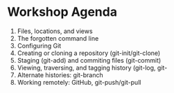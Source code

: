 # Workshop Agenda

  1. Files, locations, and views
  2. The forgotten command line
  3. Configuring Git
  4. Creating or cloning a repository (git-init/git-clone)
  5. Staging (git-add) and commiting files (git-commit)
  6. Viewing, traversing, and tagging history (git-log, git-
  7. Alternate histories: git-branch
  8. Working remotely: GitHub, git-push/git-pull
  